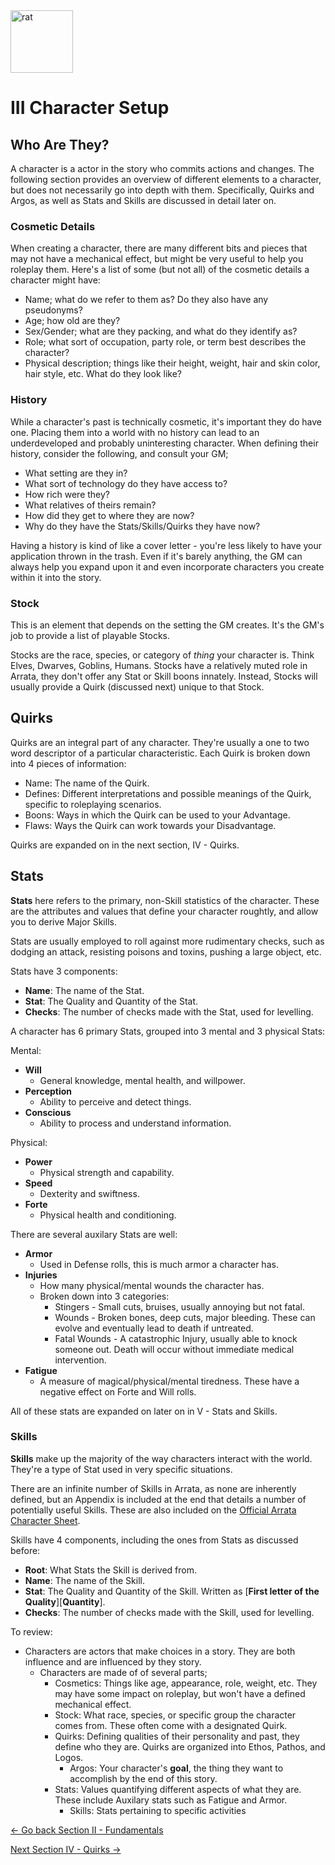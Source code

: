 <img src="https://github.com/kalebvonburris/Arrata-TTRPG/blob/cf13fc5a6b32410cb7db299d1cb6df57b7f5e62b/rat.png" alt="rat" width="100"/>

# III Character Setup

## Who Are They?

A character is a actor in the story who commits actions and changes. The following section provides an overview of different elements to a character, but does not necessarily go into depth with them. Specifically, Quirks and Argos, as well as Stats and Skills are discussed in detail later on.

### Cosmetic Details

When creating a character, there are many different bits and pieces that may not have a mechanical effect, but might be very useful to help you roleplay them. Here's a list of some (but not all) of the cosmetic details a character might have:

- Name; what do we refer to them as? Do they also have any pseudonyms?
- Age; how old are they?
- Sex/Gender; what are they packing, and what do they identify as?
- Role; what sort of occupation, party role, or term best describes the character?
- Physical description; things like their height, weight, hair and skin color, hair style, etc. What do they look like?

### History

While a character's past is technically cosmetic, it's important they do have one. Placing them into a world with no history can lead to an underdeveloped and probably uninteresting character. When defining their history, consider the following, and consult your GM;

- What setting are they in?
- What sort of technology do they have access to?
- How rich were they?
- What relatives of theirs remain?
- How did they get to where they are now?
- Why do they have the Stats/Skills/Quirks they have now?

Having a history is kind of like a cover letter - you're less likely to have your application thrown in the trash. Even if it's barely anything, the GM can always help you expand upon it and even incorporate characters you create within it into the story.

### Stock

This is an element that depends on the setting the GM creates. It's the GM's job to provide a list of playable Stocks.

Stocks are the race, species, or category of *thing* your character is. Think Elves, Dwarves, Goblins, Humans. Stocks have a relatively muted role in Arrata, they don't offer any Stat or Skill boons innately. Instead, Stocks will usually provide a Quirk (discussed next) unique to that Stock.

## Quirks

Quirks are an integral part of any character. They're usually a one to two word descriptor of a particular characteristic. Each Quirk is broken down into 4 pieces of information:

- Name: The name of the Quirk.
- Defines: Different interpretations and possible meanings of the Quirk, specific to roleplaying scenarios.
- Boons: Ways in which the Quirk can be used to your Advantage.
- Flaws: Ways the Quirk can work towards your Disadvantage.

Quirks are expanded on in the next section, IV - Quirks.

## Stats

**Stats** here refers to the primary, non-Skill statistics of the character. These are the attributes and values that define your character roughtly, and allow you to derive Major Skills.

Stats are usually employed to roll against more rudimentary checks, such as dodging an attack, resisting poisons and toxins, pushing a large object, etc.

Stats have 3 components:

- **Name**: The name of the Stat.
- **Stat**: The Quality and Quantity of the Stat.
- **Checks**: The number of checks made with the Stat, used for levelling.

A character has 6 primary Stats, grouped into 3 mental and 3 physical Stats:

Mental:

- **Will**
  - General knowledge, mental health, and willpower.
- **Perception**
  - Ability to perceive and detect things.
- **Conscious**
  - Ability to process and understand information.

Physical:

- **Power**
  - Physical strength and capability.
- **Speed**
  - Dexterity and swiftness.
- **Forte**
  - Physical health and conditioning.

There are several auxilary Stats are well:

- **Armor**
  - Used in Defense rolls, this is much armor a character has.
- **Injuries**
  - How many physical/mental wounds the character has.
  - Broken down into 3 categories:
    - Stingers - Small cuts, bruises, usually annoying but not fatal.
    - Wounds - Broken bones, deep cuts, major bleeding. These can evolve and eventually lead to death if untreated.
    - Fatal Wounds - A catastrophic Injury, usually able to knock someone out. Death will occur without immediate medical intervention.
- **Fatigue**
  - A measure of magical/physical/mental tiredness. These have a negative effect on Forte and Will rolls.

All of these stats are expanded on later on in V - Stats and Skills.

### Skills

**Skills** make up the majority of the way characters interact with the world. They're a type of Stat used in very specific situations.

There are an infinite number of Skills in Arrata, as none are inherently defined, but an Appendix is included at the end that details a number of potentially useful Skills. These are also included on the [Official Arrata Character Sheet]().

Skills have 4 components, including the ones from Stats as discussed before:

- **Root**: What Stats the Skill is derived from.
- **Name**: The name of the Skill.
- **Stat**: The Quality and Quantity of the Skill. Written as \[**First letter of the Quality**]\[**Quantity**].
- **Checks**: The number of checks made with the Skill, used for levelling.

To review:

- Characters are actors that make choices in a story. They are both influence and are influenced by they story.
  - Characters are made of of several parts;
    - Cosmetics: Things like age, appearance, role, weight, etc. They may have some impact on roleplay, but won't have a defined mechanical effect.
    - Stock: What race, species, or specific group the character comes from. These often come with a designated Quirk.
    - Quirks: Defining qualities of their personality and past, they define who they are. Quirks are organized into Ethos, Pathos, and Logos.
      - Argos: Your character's **goal**, the thing they want to accomplish by the end of this story.
    - Stats: Values quantifying different aspects of what they are. These include Auxilary stats such as Fatigue and Armor.
      - Skills: Stats pertaining to specific activities

[<- Go back Section II - Fundamentals](ii)

[Next Section IV - Quirks ->](iv)